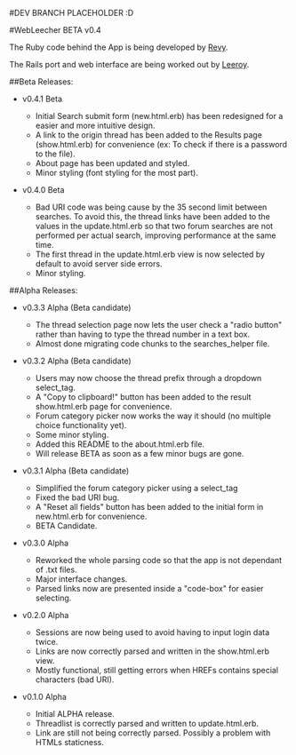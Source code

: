 #DEV BRANCH PLACEHOLDER :D



#WebLeecher BETA v0.4

The Ruby code behind the App is being developed by [Revy](mailto:revy@lethalia.net).

The Rails port and web interface are being worked out by [Leeroy](mailto:leeroy@lethalia.net).



##Beta Releases:

*   v0.4.1 Beta
    -   Initial Search submit form (new.html.erb) has been redesigned for a easier and more intuitive design.
    -   A link to the origin thread has been added to the Results page (show.html.erb) for convenience (ex: To check if there is a password to the file).
    -   About page has been updated and styled.
    -   Minor styling (font styling for the most part).



*   v0.4.0 Beta
    -   Bad URI code was being cause by the 35 second limit between searches. To avoid this, the
        thread links have been added to the values in the update.html.erb so that two forum searches
        are not performed per actual search, improving performance at the same time.
    -   The first thread in the update.html.erb view is now selected by default to avoid server side
        errors.
    -   Minor styling.

##Alpha Releases:

*   v0.3.3 Alpha (Beta candidate)
    -   The thread selection page now lets the user check a "radio button" rather than having to
	    type the thread number in a text box.
    -   Almost done migrating code chunks to the searches_helper file.


*   v0.3.2 Alpha (Beta candidate)
    -   Users may now choose the thread prefix through a dropdown select_tag.
    -   A "Copy to clipboard!" button has been added to the result show.html.erb page
	    for convenience.
    -   Forum category picker now works the way it should (no multiple choice functionality yet).
    -   Some minor styling.
    -   Added this README to the about.html.erb file.
    -   Will release BETA as soon as a few minor bugs are gone.


*   v0.3.1 Alpha (Beta candidate)
    -   Simplified the forum category picker using a select_tag
    -   Fixed the bad URI bug.
    -   A "Reset all fields" button has been added to the initial form in new.html.erb for
	    convenience.
    -   BETA Candidate.

*   v0.3.0 Alpha
    -   Reworked the whole parsing code so that the app is not dependant of .txt files.
    -   Major interface changes.
    -   Parsed links now are presented inside a "code-box" for easier selecting.

*   v0.2.0 Alpha
    -   Sessions are now being used to avoid having to input login data twice.
    -   Links are now correctly parsed and written in the show.html.erb view.	
    -   Mostly functional, still getting errors when HREFs contains special characters (bad URI).

*   v0.1.0 Alpha
    -   Initial ALPHA release.
    -   Threadlist is correctly parsed and written to update.html.erb.
    -   Link are still not being correctly parsed. Possibly a problem with HTMLs staticness.
